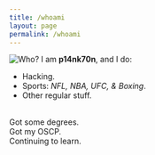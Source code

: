 ```yaml
---
title: /whoami
layout: page
permalink: /whoami
---
```

![Who?](https://media.giphy.com/media/3o6wO5dRdAgl5pAtTG/giphy.gif) 
I am **p14nk70n**, and I do:
* Hacking.
* Sports: *NFL, NBA, UFC, & Boxing*.
* Other regular stuff.
<br>
Got some degrees. 
<br>
Got my OSCP.
<br>
Continuing to learn.
